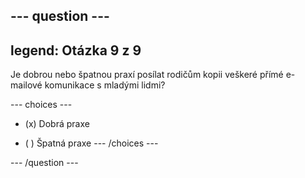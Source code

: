 --- question ---
---
legend: Otázka 9 z 9
---

Je dobrou nebo špatnou praxí posílat rodičům kopii veškeré přímé e-mailové komunikace s mladými lidmi?

--- choices ---
- (x) Dobrá praxe

- ( ) Špatná praxe
--- /choices ---

--- /question ---

